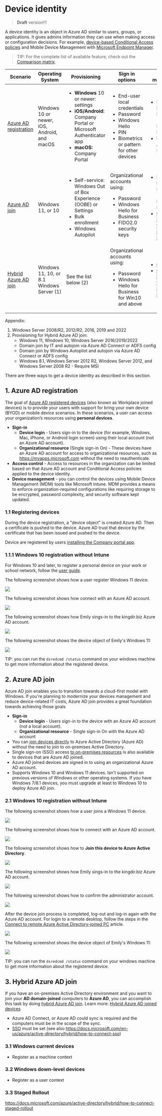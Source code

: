 # Device identity

>**Draft** version!!!

A device identity is an object in Azure AD similar to users, groups, or applications. It gives admins information they can use when making access or configuration decisions. For example, [device-based Conditional Access policies](https://docs.microsoft.com/azure/active-directory/conditional-access/concept-conditional-access-grant) and Mobile Device Management with [Microsoft Endpoint Manager](https://docs.microsoft.com/mem/endpoint-manager-overview).

> TIP: For the complete list of available feature, check out the [Comparison matrix](https://docs.microsoft.com/azure/active-directory/devices/plan-device-deployment#comparison-matrix).

|Scenario   | Operating System| Provisioning| Sign in options| Device management| 
|---------|---------|---------|---------|---------|
| [Azure AD registration](https://docs.microsoft.com/azure/active-directory/devices/concept-azure-ad-register)| Windows 10 or newer, iOS, Android, and macOS | <ul><li>**Windows** 10 or newer: settings</li><li>**iOS/Android**: Company Portal or Microsoft Authenticator app</li><li>**macOS:** Company Portal</li></ul>| <ul><li>End-user local credentials</li><li>Password</li><li>Windows Hello</li><li>PIN</li><li>Biometrics or pattern for other devices</li></ul>| <ul><li>Mobile Device Management (example: Microsoft Intune)</li><li>Mobile Application Management</li></ul>|  
| [Azure AD join](https://docs.microsoft.com/azure/active-directory/devices/concept-azure-ad-join)| Windows 11, or 10 | <ul><li>Self-service: Windows Out of Box Experience (OOBE) or Settings</li><li>Bulk enrollment</li><li>Windows Autopilot</li></ul>|Organizational accounts using: <ul><li>Password</li><li>Windows Hello for Business</li><li>FIDO2.0 security keys</li></ul>| <ul><li>Mobile Device Management (example: Microsoft Intune)</li><li>[Configuration Manager with Microsoft Intune](https://docs.microsoft.com/mem/configmgr/comanage/overview)</li></ul>|  
| [Hybrid Azure AD join](https://docs.microsoft.com/azure/active-directory/devices/concept-azure-ad-join-hybrid)| Windows 11, 10, or 8.1 <br/> Windows Server (1)| See the list below (2)| Organizational accounts using: <ul><li>Password</li><li>Windows Hello for Business for Win10 and above</li></ul>| <ul><li>[Group Policy](https://docs.microsoft.com/mem/configmgr/comanage/faq#my-environment-has-too-many-group-policy-objects-and-legacy-authenticated-apps--do-i-have-to-use-hybrid-azure-ad-)</li><li>[Configuration Manager with Microsoft Intune](https://docs.microsoft.com/mem/configmgr/comanage/overview)</li></ul>| 

Appendix:

1. Windows Server 2008/R2, 2012/R2, 2016, 2019 and 2022
1. Provisioning for Hybrid Azure AD join:
    - Windows 11, Windows 10, Windows Server 2016/2019/2022
    - Domain join by IT and autojoin via Azure AD Connect or ADFS config
    - Domain join by Windows Autopilot and autojoin via Azure AD Connect or ADFS config
    - Windows 8.1, Windows Server 2012 R2, Windows Server 2012, and Windows Server 2008 R2 - Require MSI

There are three ways to get a device identity as described in this section.

## 1. Azure AD registration

The goal of [Azure AD registered devices](https://docs.microsoft.com/azure/active-directory/devices/concept-azure-ad-register) (also known as Workplace joined devices) is to provide your users with support for bring your own device (BYOD) or mobile device scenarios. In these scenarios, a user can access your organization’s resources using **personal devices**.

- **Sign-in**
    - **Device login** - Users sign-in to the device (for example, Windows, Mac, iPhone, or Android login screen) using their local account (not an Azure AD account). 
    - **Organizational resource** (Single sign-in On) - These devices have an Azure AD account for access to organizational resources, such as <https://myapps.microsoft.com> without the need to reauthenticate.
- **Access control** - Access to resources in the organization can be limited based on that Azure AD account and Conditional Access policies applied to the device identity.
- **Device management** - you can control the devices using Mobile Device Management (MDM) tools like Microsoft Intune. MDM provides a means to enforce organization-required configurations like requiring storage to be encrypted, password complexity, and security software kept updated.

### 1.1 Registering devices

During the device registration, a "device object" is created Azure AD. Then a certificate is pushed to the device. Azure AD trust that device by the certificate that has been issued and pushed to the device. 

Device are registered by users [installing the Company portal app](https://docs.microsoft.com//mem/intune/user-help/sign-in-to-the-company-portal).  

### 1.1.1 Windows 10 registration without Intune

For Windows 10 and later, to register a personal device on your work or school network, follow the [user guide](https://support.microsoft.com/account-billing/register-your-personal-device-on-your-work-or-school-network-8803dd61-a613-45e3-ae6c-bd1ab25bf8a8). 

The following screenshot shows how a user register Windows 11 device.

![](./media/device-registration-windows-11-step-1.png)

The following screenshot shows how connect with an Azure AD account.

![](./media/device-registration-windows-11-step-2.png)

The following screenshot shows how Emily sings-in to the kingdir.biz Azure AD account.

![](./media/device-registration-windows-11-step-3.png)

The following screenshot shows the device object of Emily's Windows 11:

![](./media/device-registration-windows-11-device-object.png)

TIP: you can run the `dsredcmd /status` command on your windows machine to get more information about the registered device.

## 2. Azure AD join

Azure AD join enables you to transition towards a cloud-first model with Windows. If you're planning to modernize your devices management and reduce device-related IT costs, Azure AD join provides a great foundation towards achieving those goals

- **Sign-in**
    - **Device login** - Users sign-in to the device with an Azure AD account (not a local account). 
    - **Organizational resource** - Single sign-in On with the Azure AD account
- You can [join devices directly](https://docs.microsoft.com/azure/active-directory/devices/azureadjoin-plan) to Azure Active Directory (Azure AD) without the need to join to on-premises Active Directory.
- Single sign-on (SSO) access [to on-premises resources](https://docs.microsoft.com/azure/active-directory/devices/azuread-join-sso) is also available to devices that are Azure AD joined.
- Azure AD joined devices are signed in to using an organizational Azure AD account.
- Supports Windows 10 and Windows 11 devices. Isn't supported on previous versions of Windows or other operating systems. If you have Windows 7/8.1 devices, you must upgrade at least to Windows 10 to deploy Azure AD join.

### 2.1 Windows 10 registration without Intune

The following screenshot shows how a user joins a Windows 11 device.

![](./media/device-join-windows-11-step-1.png)

The following screenshot shows how to connect with an Azure AD account.

![](./media/device-join-windows-11-step-2.png)

The following screenshot shows how to **Join this device to Azure Active Directory**.

![](./media/device-join-windows-11-step-3.png)

The following screenshot shows how Emily sings-in to the kingdir.biz Azure AD account.

![](./media/device-join-windows-11-step-4.png)

The following screenshot shows how to confirm the administrator account.

![](./media/device-join-windows-11-step-5.png)

After the device join process is completed, log-out and log-in again with the Azure AD account. For login to a remote desktop, follow the steps in the [Connect to remote Azure Active Directory-joined PC](https://docs.microsoft.com/windows/client-management/connect-to-remote-aadj-pc) article.

![](./media/device-join-windows-11-step-6.png)

The following screenshot shows the device object of Emily's Windows 11:

![](./media/device-join-windows-device-object.png)

TIP: you can run the `dsredcmd /status` command on your windows machine to get more information about the registered device.

## 3. Hybrid Azure AD join

If you have an on-premises Active Directory environment and you want to join your **AD domain-joined** computers to **Azure AD**, you can accomplish this task by doing [hybrid Azure AD join](https://docs.microsoft.com/azure/active-directory/devices/hybrid-azuread-join-plan). Learn more: [Hybrid Azure AD joined devices](https://docs.microsoft.com/azure/active-directory/devices/concept-azure-ad-join-hybrid)

- Azure AD Connect, or Azure AD could sync is required and the computers must be in the scope of the sync.
- [SSO](https://docs.microsoft.com/azure/active-directory/devices/azuread-join-sso) must be set (see also <https://docs.microsoft.com/en-us/azure/active-directory/hybrid/how-to-connect-sso>) 

### 3.1 Windows current devices

- Register as a machine context

### 3.2 Windows down-level devices

- Register as a user context

### 3.3 Staged Rollout

https://docs.microsoft.com/azure/active-directory/hybrid/how-to-connect-staged-rollout